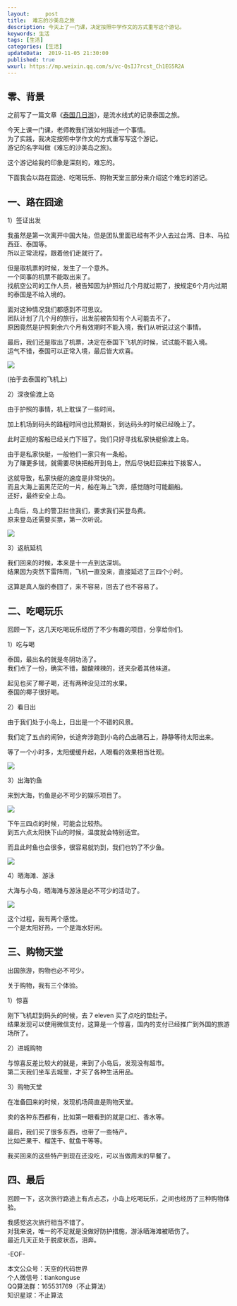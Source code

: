 ```yaml
---   
layout:     post  
title:  难忘的沙美岛之旅  
description: 今天上了一门课，决定按照中学作文的方式重写这个游记。  
keywords: 生活  
tags: [生活]    
categories: [生活]  
updateData:  2019-11-05 21:30:00  
published: true  
wxurl: https://mp.weixin.qq.com/s/vc-QsIJ7rcst_Ch1EG5R2A  
---  
```



## 零、背景  


之前写了一篇文章《[泰国几日游](https://mp.weixin.qq.com/s/LzmXiNAvucSA-iOPL_sf2A)》，是流水线式的记录泰国之旅。  


今天上课一门课，老师教我们该如何描述一个事情。  
为了实践，我决定按照中学作文的方式重写写这个游记。  
游记的名字叫做《难忘的沙美岛之旅》。  


这个游记给我的印象是深刻的，难忘的。  


下面我会以路在囧途、吃喝玩乐、购物天堂三部分来介绍这个难忘的游记。  


## 一、路在囧途  


1）签证出发  


我虽然是第一次离开中国大陆，但是团队里面已经有不少人去过台湾、日本、马拉西亚、泰国等。  
所以正常流程，跟着他们走就行了。  


但是取机票的时候，发生了一个意外。  
一个同事的机票不能取出来了。  
找航空公司的工作人员，被告知因为护照过几个月就过期了，按规定6个月内过期的泰国是不给入境的。  


面对这种情况我们都感到不可思议。  
团队计划了几个月的旅行，出发前被告知有个人可能去不了。  
原因竟然是护照剩余六个月有效期时不能入境，我们从听说过这个事情。  


最后，我们还是取出了机票，决定在泰国下飞机的时候，试试能不能入境。  
运气不错，泰国可以正常入境，最后皆大欢喜。  


![](http://res.tiankonguse.com/images/2019/10/28/002.jpg)  


(拍于去泰国的飞机上)  


2）深夜偷渡上岛  


由于护照的事情，机上耽误了一些时间。  


加上机场到码头的路程时间也比预期长，到达码头的时候已经晚上了。  


此时正规的客船已经关门下班了。我们只好寻找私家快艇偷渡上岛。  


由于是私家快艇，一般他们一家只有一条船。  
为了赚更多钱，就需要尽快把船开到岛上，然后尽快赶回来拉下拨客人。  


这就导致，私家快艇的速度是非常快的。  
而且大海上面黑茫茫的一片，船在海上飞奔，感觉随时可能翻船。  
还好，最终安全上岛。  


上岛后，岛上的警卫拦住我们，要求我们买登岛费。  
原来登岛还需要买票，第一次听说。  


![](http://res.tiankonguse.com/images/2019/10/28/006.png)  


3）返航延机  


我们回来的时候，本来是十一点到达深圳。  
结果因为突然下雷阵雨，飞机一直没来，直接延迟了三四个小时。  


这算是真人版的泰囧了，来不容易，回去了也不容易了。  


## 二、吃喝玩乐  


回顾一下，这几天吃喝玩乐经历了不少有趣的项目，分享给你们。  


1）吃与喝  


泰国，最出名的就是冬阴功汤了。  
我们点了一份，确实不错，酸酸辣辣的，还夹杂着其他味道。  


起见也买了椰子喝，还有两种没见过的水果。  
泰国的椰子很好喝。  


2）看日出  


由于我们处于小岛上，日出是一个不错的风景。  


我们定了五点的闹钟，长途奔涉跑到小岛的凸出礁石上，静静等待太阳出来。  


等了一个小时多，太阳缓缓升起，人眼看的效果相当壮观。  


![](http://res.tiankonguse.com/images/2019/10/28/008.jpg)  


3）出海钓鱼  


来到大海，钓鱼是必不可少的娱乐项目了。  


![](http://res.tiankonguse.com/images/2019/10/28/013.jpg)  


下午三四点的时候，可能会比较热。  
到五六点太阳快下山的时候，温度就会特别适宜。  


而且此时鱼也会很多，很容易就钓到，我们也钓了不少鱼。  


![](http://res.tiankonguse.com/images/2019/10/28/015.jpg)  


4）晒海滩、游泳  


大海与小岛，晒海滩与游泳是必不可少的活动了。  


![](http://res.tiankonguse.com/images/2019/10/28/007.jpg)  


这个过程，我有两个感觉。  
一个是太阳好热，一个是海水好闲。  


## 三、购物天堂  


出国旅游，购物也必不可少。  


关于购物，我有三个体验。  


1）惊喜  


刚下飞机赶到码头的时候，去 7 eleven 买了点吃的垫肚子。  
结果发现可以使用微信支付，这算是一个惊喜，国内的支付已经推广到外国的旅游场所了。  


2）进城购物  


与惊喜反差比较大的就是，来到了小岛后，发现没有超市。  
第二天我们坐车去城里，才买了各种生活用品。  


3）购物天堂  


在准备回来的时候，发现机场简直是购物天堂。  


卖的各种东西都有，比如第一眼看到的就是口红、香水等。  


最后，我们买了很多东西，也带了一些特产。  
比如芒果干、榴莲干、鱿鱼干等等。  


我买回来的这些特产到现在还没吃，可以当做周末的早餐了。  



## 四、最后  


回顾一下，这次旅行路途上有点忐忑，小岛上吃喝玩乐，之间也经历了三种购物体验。  


我感觉这次旅行相当不错了。  
对我来说，唯一的不足就是没做好防护措施，游泳晒海滩被晒伤了。  
最近几天正处于脱皮状态，泪奔。   



-EOF-  


本文公众号：天空的代码世界  
个人微信号：tiankonguse  
QQ算法群：165531769（不止算法）  
知识星球：不止算法  

